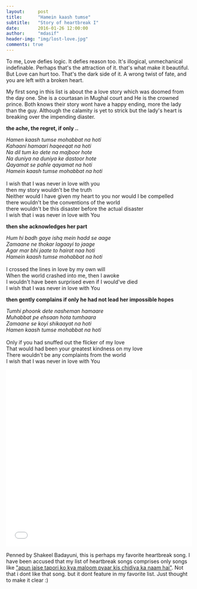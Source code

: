 ```yaml
---
layout:     post
title:      "Hamein kaash tumse"
subtitle:   "Story of heartbreak I"
date:       2016-01-26 12:00:00
author:     "mdasif"
header-img: "img/lost-love.jpg"
comments: true
---
```


<p> 
	To me, Love defies logic. It defies reason too. It's illogical, unmechanical indefinable. Perhaps that's the attraction of it. that's what make it beautiful. But Love can hurt too. 
  That's the dark side of it. A wrong twist of fate, and you are left with a broken heart. 
<p/>

<p>
 My first song in this list is about the a love story which was doomed from the day one. 
 She is a courtasan in Mughal court and He is the crowned prince. Both knows their story wont have a happy ending, more the lady than the guy. 
 Although the calamity is yet to strick but the lady's heart is breaking over the impending diaster. 
</p>

<b>the ache, the regret, if only .. </b>
<p>
<i>
Hamen kaash tumse mohabbat na hoti <br/>
Kahaani hamaari haqeeqat na hoti<br/>
Na dil tum ko dete na majboor hote <br/>
Na duniya na duniya ke dastoor hote<br/>
Qayamat se pahle qayamat na hoti<br/>
Hamein kaash tumse mohabbat na hoti<br/>
</i>
<br/>
I wish that I was never in love with you<br/> 
then my story wouldn't be the truth<br/>
Neither would I have given my heart to you nor would I be compelled<br/>
there wouldn't be the conventions of the world<br/>
there wouldn't be this disaster before the actual disaster<br/>
I wish that i was never in love with You<br/>
<p/>

<b>then she acknowledges her part </b>
<p>
<i>
Hum hi badh gaye ishq mein hadd se aage<br/>
Zamaane ne thokar lagaayi to jaage<br/>
Agar mar bhi jaate to hairat naa hoti<br/>
Hamein kaash tumse mohabbat na hoti<br/>
</i>
<br/>
I crossed the lines in love by my own will<br/>
When the world crashed into me, then I awoke<br/>
I wouldn't have been surprised even if I would've died<br/>
I wish that I was never in love with You<br/>
<p/>

<b>then gently complains if only he had not lead her impossible hopes </b>
<p>
<i>
Tumhi phoonk dete nasheman hamaare<br/>
Muhabbat pe ehsaan hota tumhaara<br/>
Zamaane se koyi shikaayat na hoti<br/>
Hamen kaash tumse mohabbat na hoti<br/>
</i>
<br/>
Only if you had snuffed out the flicker of my love <br/>
That would had been your greatest kindness on my love <br/>
There wouldn't be any complaints from the world<br/>
I wish that I was never in love with You<br/>
</i>
<p/>

<iframe width="100%" height="480" src="//www.youtube.com/embed/1DcGmKdmsoo" frameborder="0" allowfullscreen></iframe>

<p>
  Penned by Shakeel Badayuni, this is perhaps my favorite heartbreak song. I have been accused that my list of heartbreak songs comprises only songs 
  like <a href="https://www.youtube.com/watch?v=AOfFbcodwHY" target="_blank">"apun jaise tapori ko kya maloom pyaar kis chidiya ka naam hai"</a>. 
  Not that i dont like that song. but it dont feature in my favorite list. Just thought to make it clear :)
</p>  